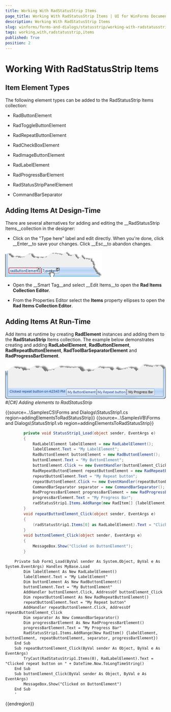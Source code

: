 ```yaml
---
title: Working With RadStatusStrip Items
page_title: Working With RadStatusStrip Items | UI for WinForms Documentation
description: Working With RadStatusStrip Items
slug: winforms/forms-and-dialogs/statusstrip/working-with-radstatusstrip-items
tags: working,with,radstatusstrip,items
published: True
position: 2
---
```


# Working With RadStatusStrip Items



## Item Element Types

The following element types can be added to the RadStatusStrip Items collection:

* RadButtonElement

* RadToggleButtonElement

* RadRepeatButtonElement

* RadCheckBoxElement

* RadImageButtonElement

* RadLabelElement

* RadProgressBarElement

* RadStatusStripPanelElement

* CommandBarSeparator

## Adding Items At Design-Time

There are several alternatives for adding and editing the __RadStatusStrip Items__collection in the designer:

* Click on the "Type here" label and edit directly. When you're done, click __Enter__to save your changes. Click __Esc__to abandon changes.

![forms-and-dialogs-statusstrip-working-with-radstatusstrip-items 001](images/forms-and-dialogs-statusstrip-working-with-radstatusstrip-items001.png)

* Open the __Smart Tag__and select __Edit Items__to open the __Rad Items Collection Editor__.

* From the Properties Editor select the __Items__ property ellipses to open the __Rad Items Collection Editor__.

## Adding Items At Run-Time

Add items at runtime by creating __RadElement__ instances and adding them to the __RadStatusStrip__ Items collection. The example below demonstrates creating and adding __RadLabelElement__, __RadButtonElement__, __RadRepeatButtonElement__, __RadToolBarSeparatorElement__ and __RadProgressBarElement__.

![forms-and-dialogs-statusstrip-working-with-radstatusstrip-items 002](images/forms-and-dialogs-statusstrip-working-with-radstatusstrip-items002.png)#_[C#] Adding elements to RadStatusStrip_

	



{{source=..\SamplesCS\Forms and Dialogs\StatusStrip1.cs region=addingElementsToRadStatusStrip}} 
{{source=..\SamplesVB\Forms and Dialogs\StatusStrip1.vb region=addingElementsToRadStatusStrip}} 

````C#
        private void StatusStrip1_Load(object sender, EventArgs e)
        {
            RadLabelElement labelElement = new RadLabelElement();
            labelElement.Text = "My LabelElement";
            RadButtonElement buttonElement = new RadButtonElement();
            buttonElement.Text = "My ButtonElement";
            buttonElement.Click += new EventHandler(buttonElement_Click);
            RadRepeatButtonElement repeatButtonElement = new RadRepeatButtonElement();
            repeatButtonElement.Text = "My Repeat button";
            repeatButtonElement.Click += new EventHandler(repeatButtonElement_Click);
            CommandBarSeparator separator = new CommandBarSeparator();
            RadProgressBarElement progressBarElement = new RadProgressBarElement();
            progressBarElement.Text = "My Progress Bar";
            radStatusStrip1.Items.AddRange(new RadItem[] {labelElement, buttonElement, repeatButtonElement, separator, progressBarElement}); 
        }
        void repeatButtonElement_Click(object sender, EventArgs e)
        {
            (radStatusStrip1.Items[0] as RadLabelElement).Text = "Clicked repeat button on " + DateTime.Now.ToLongTimeString();
        }
        void buttonElement_Click(object sender, EventArgs e)
        {
            MessageBox.Show("Clicked on ButtonElement");
        }
````
````VB.NET
    Private Sub Form1_Load(ByVal sender As System.Object, ByVal e As System.EventArgs) Handles MyBase.Load
        Dim labelElement As New RadLabelElement()
        labelElement.Text = "My LabelElement"
        Dim buttonElement As New RadButtonElement()
        buttonElement.Text = "My ButtonElement"
        AddHandler buttonElement.Click, AddressOf buttonElement_Click
        Dim repeatButtonElement As New RadRepeatButtonElement()
        repeatButtonElement.Text = "My Repeat button"
        AddHandler repeatButtonElement.Click, AddressOf repeatButtonElement_Click
        Dim separator As New CommandBarSeparator()
        Dim progressBarElement As New RadProgressBarElement()
        progressBarElement.Text = "My Progress Bar"
        RadStatusStrip1.Items.AddRange(New RadItem() {labelElement, buttonElement, repeatButtonElement, separator, progressBarElement})
    End Sub
    Sub repeatButtonElement_Click(ByVal sender As Object, ByVal e As EventArgs)
        TryCast(RadStatusStrip1.Items(0), RadLabelElement).Text = "Clicked repeat button on " + DateTime.Now.ToLongTimeString()
    End Sub
    Sub buttonElement_Click(ByVal sender As Object, ByVal e As EventArgs)
        MessageBox.Show("Clicked on ButtonElement")
    End Sub
    '
````

{{endregion}} 



